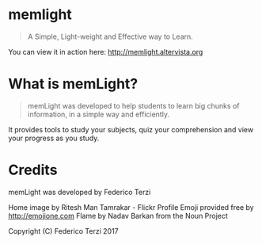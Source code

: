 # memlight
> A Simple, Light-weight and Effective way to Learn.

You can view it in action here: http://memlight.altervista.org

# What is memLight?

> memLight was developed to help students to learn big chunks of information, in a simple way and efficiently.

It provides tools to study your subjects, quiz your comprehension and view your progress as you study.



# Credits

memLight was developed by Federico Terzi 

Home image by Ritesh Man Tamrakar - Flickr Profile
Emoji provided free by http://emojione.com
Flame by Nadav Barkan from the Noun Project

Copyright (C) Federico Terzi 2017
